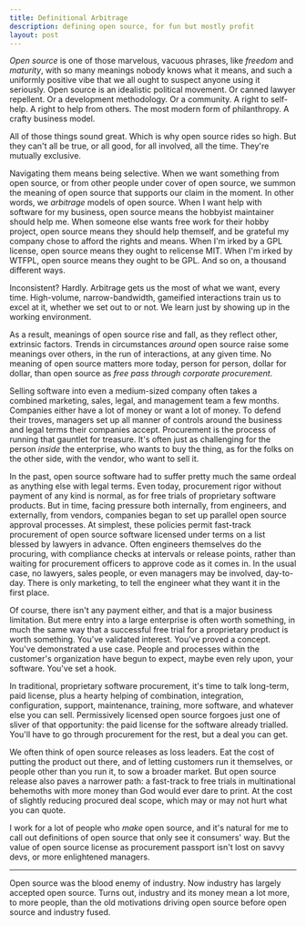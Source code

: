 ```yaml
---
title: Definitional Arbitrage
description: defining open source, for fun but mostly profit
layout: post
---
```


_Open source_ is one of those marvelous, vacuous phrases, like _freedom_ and _maturity_, with so many meanings nobody knows what it means, and such a uniformly positive vibe that we all ought to suspect anyone using it seriously.  Open source is an idealistic political movement.  Or canned lawyer repellent.  Or a development methodology.  Or a community.  A right to self-help.  A right to help from others.  The most modern form of philanthropy.  A crafty business model.

All of those things sound great.  Which is why open source rides so high.  But they can't all be true, or all good, for all involved, all the time.  They're mutually exclusive.

Navigating them means being selective.  When we want something from open source, or from other people under cover of open source, we summon the meaning of open source that supports our claim in the moment.  In other words, we _arbitrage_ models of open source.  When I want help with software for my business, open source means the hobbyist maintainer should help me.  When someone else wants free work for their hobby project, open source means they should help themself, and be grateful my company chose to afford the rights and means.  When I'm irked by a GPL license, open source means they ought to relicense MIT.  When I'm irked by WTFPL, open source means they ought to be GPL.  And so on, a thousand different ways.

Inconsistent?  Hardly.  Arbitrage gets us the most of what we want, every time.  High-volume, narrow-bandwidth, gameified interactions train us to excel at it, whether we set out to or not.  We learn just by showing up in the working environment.

As a result, meanings of open source rise and fall, as they reflect other, extrinsic factors.  Trends in circumstances _around_ open source raise some meanings over others, in the run of interactions, at any given time.  No meaning of open source matters more today, person for person, dollar for dollar, than open source as _free pass through corporate procurement_.

Selling software into even a medium-sized company often takes a combined marketing, sales, legal, and management team a few months.  Companies either have a lot of money or want a lot of money.   To defend their troves, managers set up all manner of controls around the business and legal terms their companies accept.  Procurement is the process of running that gauntlet for treasure.  It's often just as challenging for the person _inside_ the enterprise, who wants to buy the thing, as for the folks on the other side, with the vendor, who want to sell it.

In the past, open source software had to suffer pretty much the same ordeal as anything else with legal terms.  Even today, procurement rigor without payment of any kind is normal, as for free trials of proprietary software products.  But in time, facing pressure both internally, from engineers, and externally, from vendors, companies began to set up parallel open source approval processes.  At simplest, these policies permit fast-track procurement of open source software licensed under terms on a list blessed by lawyers in advance.  Often engineers themselves do the procuring, with compliance checks at intervals or release points, rather than waiting for procurement officers to approve code as it comes in.  In the usual case, no lawyers, sales people, or even managers may be involved, day-to-day.  There is only marketing, to tell the engineer what they want it in the first place.

Of course, there isn't any payment either, and that is a major business limitation.  But mere entry into a large enterprise is often worth something, in much the same way that a successful free trial for a proprietary product is worth something.  You've validated interest.  You've proved a concept.  You've demonstrated a use case.  People and processes within the customer's organization have begun to expect, maybe even rely upon, your software.  You've set a hook.

In traditional, proprietary software procurement, it's time to talk long-term, paid license, plus a hearty helping of combination, integration, configuration, support, maintenance, training, more software, and whatever else you can sell.  Permissively licensed open source forgoes just one of sliver of that opportunity: the paid license for the software already trialled.  You'll have to go through procurement for the rest, but a deal you can get.

We often think of open source releases as loss leaders.  Eat the cost of putting the product out there, and of letting customers run it themselves, or people other than you run it, to sow a broader market.  But open source release also paves a narrower path: a fast-track to free trials in multinational behemoths with more money than God would ever dare to print.  At the cost of slightly reducing procured deal scope, which may or may not hurt what you can quote.

I work for a lot of people who _make_ open source, and it's natural for me to call out definitions of open source that only see it consumers' way.  But the value of open source license as procurement passport isn't lost on savvy devs, or more enlightened managers.

---

Open source was the blood enemy of industry.  Now industry has largely accepted open source.  Turns out, industry and its money mean a lot more, to more people, than the old motivations driving open source before open source and industry fused.
